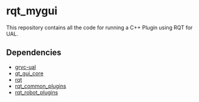 # rqt_mygui

This repository contains all the code for running a C++ Plugin using RQT for UAL.

## Dependencies

 * [grvc-ual](https://github.com/grvcTeam/grvc-ual)
 * [qt_gui_core](https://github.com/ros-visualization/qt_gui_core)
 * [rqt](https://github.com/ros-visualization/rqt)
 * [rqt_common_plugins](https://github.com/ros-visualization/rqt_common_plugins)
 * [rqt_robot_plugins](https://github.com/ros-visualization/rqt_robot_plugins)

 ##
